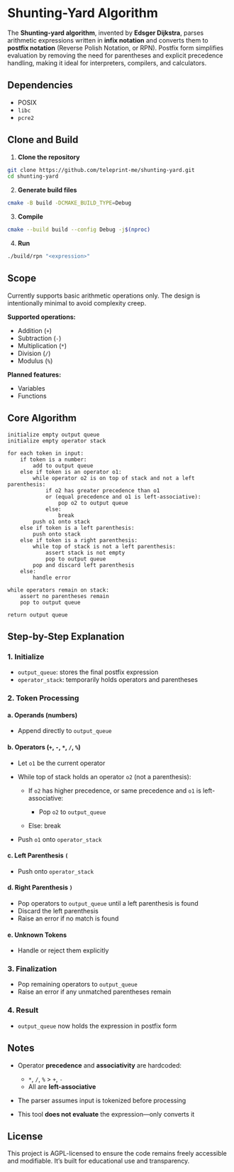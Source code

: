 # Shunting-Yard Algorithm

The **Shunting-yard algorithm**, invented by **Edsger Dijkstra**, parses arithmetic expressions
written in **infix notation** and converts them to **postfix notation** (Reverse Polish Notation, or
RPN). Postfix form simplifies evaluation by removing the need for parentheses and explicit
precedence handling, making it ideal for interpreters, compilers, and calculators.

## Dependencies

- POSIX
- `libc`
- `pcre2`

## Clone and Build

1. **Clone the repository**

```sh
git clone https://github.com/teleprint-me/shunting-yard.git
cd shunting-yard
```

2. **Generate build files**

```sh
cmake -B build -DCMAKE_BUILD_TYPE=Debug
```

3. **Compile**

```sh
cmake --build build --config Debug -j$(nproc)
```

4. **Run**

```sh
./build/rpn "<expression>"
```

## Scope

Currently supports basic arithmetic operations only. The design is intentionally minimal to avoid
complexity creep.

**Supported operations:**

- Addition (`+`)
- Subtraction (`-`)
- Multiplication (`*`)
- Division (`/`)
- Modulus (`%`)

**Planned features:**

- Variables
- Functions

## Core Algorithm

```text
initialize empty output queue
initialize empty operator stack

for each token in input:
    if token is a number:
        add to output queue
    else if token is an operator o1:
        while operator o2 is on top of stack and not a left parenthesis:
            if o2 has greater precedence than o1
            or (equal precedence and o1 is left-associative):
                pop o2 to output queue
            else:
                break
        push o1 onto stack
    else if token is a left parenthesis:
        push onto stack
    else if token is a right parenthesis:
        while top of stack is not a left parenthesis:
            assert stack is not empty
            pop to output queue
        pop and discard left parenthesis
    else:
        handle error

while operators remain on stack:
    assert no parentheses remain
    pop to output queue

return output queue
```

## Step-by-Step Explanation

### 1. **Initialize**

- `output_queue`: stores the final postfix expression
- `operator_stack`: temporarily holds operators and parentheses

### 2. **Token Processing**

#### a. **Operands (numbers)**

- Append directly to `output_queue`

#### b. **Operators (`+`, `-`, `*`, `/`, `%`)**

- Let `o1` be the current operator
- While top of stack holds an operator `o2` (not a parenthesis):

  - If `o2` has higher precedence, or same precedence and `o1` is left-associative:

    - Pop `o2` to `output_queue`

  - Else: break

- Push `o1` onto `operator_stack`

#### c. **Left Parenthesis `(`**

- Push onto `operator_stack`

#### d. **Right Parenthesis `)`**

- Pop operators to `output_queue` until a left parenthesis is found
- Discard the left parenthesis
- Raise an error if no match is found

#### e. **Unknown Tokens**

- Handle or reject them explicitly

### 3. **Finalization**

- Pop remaining operators to `output_queue`
- Raise an error if any unmatched parentheses remain

### 4. **Result**

- `output_queue` now holds the expression in postfix form

## Notes

- Operator **precedence** and **associativity** are hardcoded:

  - `*`, `/`, `%` > `+`, `-`
  - All are **left-associative**

- The parser assumes input is tokenized before processing
- This tool **does not evaluate** the expression—only converts it

## License

This project is AGPL-licensed to ensure the code remains freely accessible and modifiable. It’s
built for educational use and transparency.
